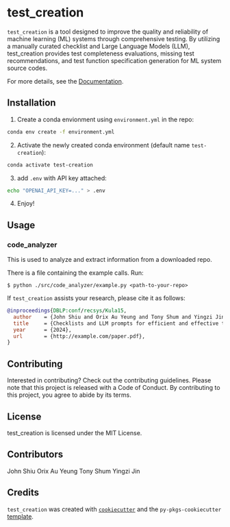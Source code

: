 # test_creation

`test_creation` is a tool designed to improve the quality and reliability of machine learning (ML) systems through comprehensive testing. By utilizing a manually curated checklist and Large Language Models (LLM), test_creation provides test completeness evaluations, missing test recommendations, and test function specification generation for ML system source codes.

For more details, see the [Documentation](https://ubc-mds.github.io/test-creation/proposal.html).

## Installation

1. Create a conda envionment using `environment.yml` in the repo:

```bash
conda env create -f environment.yml
```

2. Activate the newly created conda environment (default name `test-creation`):
```bash
conda activate test-creation
```

3. add `.env` with API key attached:
```bash
echo "OPENAI_API_KEY=..." > .env
```

4. Enjoy!

## Usage

### code_analyzer

This is used to analyze and extract information from a downloaded repo.

There is a file containing the example calls. Run:

```console
$ python ./src/code_analyzer/example.py <path-to-your-repo>
```

If `test_creation` assists your research, please cite it as follows:
```bibtex
@inproceedings{DBLP:conf/recsys/Kula15,
  author    = {John Shiu and Orix Au Yeung and Tony Shum and Yingzi Jin},
  title     = {Checklists and LLM prompts for efficient and effective test creation in data analysis},
  year      = {2024},
  url       = {http://example.com/paper.pdf},
}

```

## Contributing

Interested in contributing? Check out the contributing guidelines. Please note that this project is released with a Code of Conduct. By contributing to this project, you agree to abide by its terms.

## License
test_creation is licensed under the MIT License.

## Contributors
John Shiu
Orix Au Yeung
Tony Shum
Yingzi Jin

## Credits

`test_creation` was created with [`cookiecutter`](https://cookiecutter.readthedocs.io/en/latest/) and the `py-pkgs-cookiecutter` [template](https://github.com/py-pkgs/py-pkgs-cookiecutter).
